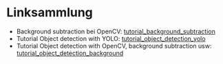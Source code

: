 # Linksammlung

* Background subtraction bei OpenCV: [tutorial_background_subtraction](https://docs.opencv.org/3.4/d1/dc5/tutorial_background_subtraction.html)
* Tutorial Object detection with YOLO: [tutorial_object_detection_yolo](https://www.youtube.com/watch?v=HXDD7-EnGBY&ab_channel=Murtaza%27sWorkshop-RoboticsandAI)
* Tutorial Object detection with OpenCV, background subtraction usw: [tutorial_object_detection_background](https://www.youtube.com/watch?v=O3b8lVF93jU&ab_channel=Pysource)
